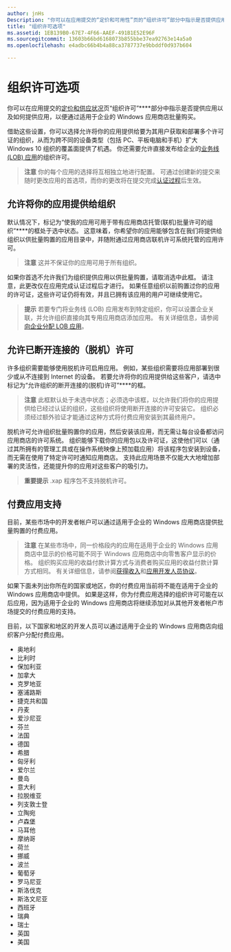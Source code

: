 ```yaml
---
author: jnHs
Description: "你可以在应用提交的“定价和可用性”页的“组织许可”部分中指示是否提供应用以及如何提供应用，以便通过适用于企业的 Windows 应用商店批量购买。"
title: "组织许可选项"
ms.assetid: 1EB139B0-67E7-4F66-AAEF-491B1E52E96F
ms.sourcegitcommit: 13603b66bd6168073b855bbe37ea92763e14a5a0
ms.openlocfilehash: e4adbc66b4b4a88ca3787737e9bbddf0d937b604

---
```


# 组织许可选项


你可以在应用提交的[定价和供应状况](set-app-pricing-and-availability.md#organizational-licensing)页“组织许可”****部分中指示是否提供应用以及如何提供应用，以便通过适用于企业的 Windows 应用商店批量购买。

借助这些设置，你可以选择允许将你的应用提供给要为其用户获取和部署多个许可证的组织，从而为跨不同的设备类型（包括 PC、平板电脑和手机）扩大 Windows 10 组织的覆盖面提供了机遇。 你还需要允许直接发布给企业的[业务线 (LOB) 应用](distribute-lob-apps-to-enterprises.md)的组织许可。

> **注意** 你的每个应用的选择将互相独立地进行配置。 可通过创建新的提交来随时更改应用的首选项，而你的更改将在提交完成[认证过程](the-app-certification-process.md)后生效。

## 允许将你的应用提供给组织

默认情况下，标记为“使我的应用可用于带有应用商店托管(联机)批量许可的组织”****的框处于选中状态。 这意味着，你希望你的应用能够包含在我们将提供给组织以供批量购置的应用目录中，并随附通过应用商店联机许可系统托管的应用许可。

> **注意** 这并不保证你的应用可用于所有组织。

如果你首选不允许我们为组织提供应用以供批量购置，请取消选中此框。 请注意，此更改仅在应用完成认证过程后才进行。 如果任意组织以前购置过你的应用的许可证，这些许可证仍将有效，并且已拥有该应用的用户可继续使用它。

> **提示** 若要专门将业务线 (LOB) 应用发布到特定组织，你可以设置企业关联，并允许组织直接向其专用应用商店添加应用。 有关详细信息，请参阅[向企业分配 LOB 应用](distribute-lob-apps-to-enterprises.md)。

## 允许已断开连接的（脱机）许可


许多组织需要能够使用脱机许可启用应用。 例如，某些组织需要将应用部署到很少或从不连接到 Internet 的设备。 若要允许将你的应用提供给这些客户，请选中标记为“允许组织的断开连接的(脱机)许可”****的框。

> **注意** 此框默认处于未选中状态；必须选中该框，以允许我们将你的应用提供给已经过认证的组织，这些组织将使用断开连接的许可安装它。 组织必须经过额外验证才能通过这种方式将付费应用安装到其最终用户。

脱机许可允许组织批量购置你的应用，然后安装该应用，而无需让每台设备都访问应用商店的许可系统。 组织能够下载你的应用包以及许可证，这使他们可以（通过其所拥有的管理工具或在操作系统映像上预加载应用）将该程序包安装到设备，而无需在使用了特定许可时通知应用商店。 支持此应用场景不仅能大大地增加部署的灵活性，还能提升你的应用对这些客户的吸引力。

> **重要提示** .xap 程序包不支持脱机许可。  

 
## 付费应用支持

目前，某些市场中的开发者帐户可以通过适用于企业的 Windows 应用商店提供批量购置的付费应用。 

> **注意** 在某些市场中，同一价格段内的应用在适用于企业的 Windows 应用商店中显示的价格可能不同于 Windows 应用商店中向零售客户显示的价格。 组织购买应用的收益付款计算方式与消费者购买应用的收益付款计算方式相同。 有关详细信息，请参阅[获得收入](getting-paid-apps.md)和[应用开发人员协议](https://msdn.microsoft.com/library/windows/apps/hh694058)。

如果下面未列出你所在的国家或地区，你的付费应用当前将不能在适用于企业的 Windows 应用商店中提供。 如果是这样，你为付费应用选择的组织许可可能在以后应用，因为适用于企业的 Windows 应用商店将继续添加对从其他开发者帐户市场提交的付费应用的支持。

目前，以下国家和地区的开发人员可以通过适用于企业的 Windows 应用商店向组织客户分配付费应用。

- 奥地利
- 比利时
- 保加利亚
- 加拿大
- 克罗地亚
- 塞浦路斯
- 捷克共和国
- 丹麦
- 爱沙尼亚
- 芬兰
- 法国
- 德国
- 希腊
- 匈牙利
- 爱尔兰
- 曼岛
- 意大利
- 拉脱维亚
- 列支敦士登
- 立陶宛
- 卢森堡
- 马耳他
- 摩纳哥
- 荷兰
- 挪威
- 波兰
- 葡萄牙
- 罗马尼亚
- 斯洛伐克
- 斯洛文尼亚
- 西班牙
- 瑞典
- 瑞士
- 英国
- 美国



<!--HONumber=Jun16_HO5-->


